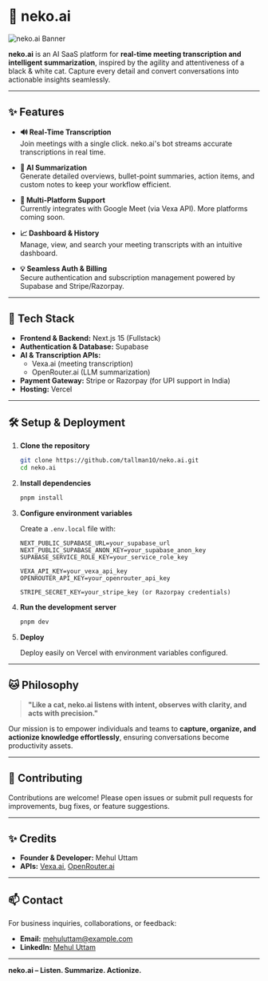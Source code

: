 # 🐾 neko.ai

![neko.ai Banner](./public/banner.png)

**neko.ai** is an AI SaaS platform for **real-time meeting transcription and intelligent summarization**, inspired by the agility and attentiveness of a black & white cat. Capture every detail and convert conversations into actionable insights seamlessly.

---

## ✨ Features

- **🔊 Real-Time Transcription**  
  Join meetings with a single click. neko.ai's bot streams accurate transcriptions in real time.

- **📝 AI Summarization**  
  Generate detailed overviews, bullet-point summaries, action items, and custom notes to keep your workflow efficient.

- **🔗 Multi-Platform Support**  
  Currently integrates with Google Meet (via Vexa API). More platforms coming soon.

- **📈 Dashboard & History**  
  Manage, view, and search your meeting transcripts with an intuitive dashboard.

- **💡 Seamless Auth & Billing**  
  Secure authentication and subscription management powered by Supabase and Stripe/Razorpay.

---

## 🚀 Tech Stack

- **Frontend & Backend:** Next.js 15 (Fullstack)
- **Authentication & Database:** Supabase
- **AI & Transcription APIs:**  
  - Vexa.ai (meeting transcription)  
  - OpenRouter.ai (LLM summarization)
- **Payment Gateway:** Stripe or Razorpay (for UPI support in India)
- **Hosting:** Vercel

---

## 🛠️ Setup & Deployment

1. **Clone the repository**

    ```bash
    git clone https://github.com/tallman1O/neko.ai.git
    cd neko.ai
    ```

2. **Install dependencies**

    ```bash
    pnpm install
    ```

3. **Configure environment variables**

    Create a `.env.local` file with:

    ```env
    NEXT_PUBLIC_SUPABASE_URL=your_supabase_url
    NEXT_PUBLIC_SUPABASE_ANON_KEY=your_supabase_anon_key
    SUPABASE_SERVICE_ROLE_KEY=your_service_role_key

    VEXA_API_KEY=your_vexa_api_key
    OPENROUTER_API_KEY=your_openrouter_api_key

    STRIPE_SECRET_KEY=your_stripe_key (or Razorpay credentials)
    ```

4. **Run the development server**

    ```bash
    pnpm dev
    ```

5. **Deploy**

    Deploy easily on Vercel with environment variables configured.

---

## 🐱 Philosophy

> **"Like a cat, neko.ai listens with intent, observes with clarity, and acts with precision."**

Our mission is to empower individuals and teams to **capture, organize, and actionize knowledge effortlessly**, ensuring conversations become productivity assets.

---

## 🤝 Contributing

Contributions are welcome! Please open issues or submit pull requests for improvements, bug fixes, or feature suggestions.

---

## ✨ Credits

- **Founder & Developer:** Mehul Uttam  
- **APIs:** [Vexa.ai](https://vexa.ai), [OpenRouter.ai](https://openrouter.ai)  
---

## 📫 Contact

For business inquiries, collaborations, or feedback:

- **Email:** mehuluttam@example.com
- **LinkedIn:** [Mehul Uttam](https://linkedin.com/in/mehul-uttam)

---

**neko.ai – Listen. Summarize. Actionize.**
